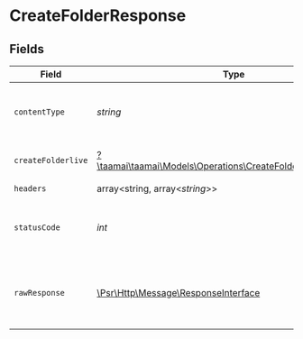 # CreateFolderResponse


## Fields

| Field                                                                                                                                                                                                                                                                                   | Type                                                                                                                                                                                                                                                                                    | Required                                                                                                                                                                                                                                                                                | Description                                                                                                                                                                                                                                                                             | Example                                                                                                                                                                                                                                                                                 |
| --------------------------------------------------------------------------------------------------------------------------------------------------------------------------------------------------------------------------------------------------------------------------------------- | --------------------------------------------------------------------------------------------------------------------------------------------------------------------------------------------------------------------------------------------------------------------------------------- | --------------------------------------------------------------------------------------------------------------------------------------------------------------------------------------------------------------------------------------------------------------------------------------- | --------------------------------------------------------------------------------------------------------------------------------------------------------------------------------------------------------------------------------------------------------------------------------------- | --------------------------------------------------------------------------------------------------------------------------------------------------------------------------------------------------------------------------------------------------------------------------------------- |
| `contentType`                                                                                                                                                                                                                                                                           | *string*                                                                                                                                                                                                                                                                                | :heavy_check_mark:                                                                                                                                                                                                                                                                      | HTTP response content type for this operation                                                                                                                                                                                                                                           |                                                                                                                                                                                                                                                                                         |
| `createFolderlive`                                                                                                                                                                                                                                                                      | [?\taamai\taamai\Models\Operations\CreateFolderCreateFolderlive](../../Models/Operations/CreateFolderCreateFolderlive.md)                                                                                                                                                               | :heavy_minus_sign:                                                                                                                                                                                                                                                                      | OK                                                                                                                                                                                                                                                                                      | {"status":"success","message":"Folder Created Successfully","data":{"name":"default new","workbook_id":"39","user_id":"40","icon":"https://taam.ai/assets/empty.jpg","description":null,"updated_at":"2023-09-22T14:27:35.000000Z","created_at":"2023-09-22T14:27:35.000000Z","id":45}} |
| `headers`                                                                                                                                                                                                                                                                               | array<string, array<*string*>>                                                                                                                                                                                                                                                          | :heavy_check_mark:                                                                                                                                                                                                                                                                      | N/A                                                                                                                                                                                                                                                                                     |                                                                                                                                                                                                                                                                                         |
| `statusCode`                                                                                                                                                                                                                                                                            | *int*                                                                                                                                                                                                                                                                                   | :heavy_check_mark:                                                                                                                                                                                                                                                                      | HTTP response status code for this operation                                                                                                                                                                                                                                            |                                                                                                                                                                                                                                                                                         |
| `rawResponse`                                                                                                                                                                                                                                                                           | [\Psr\Http\Message\ResponseInterface](https://www.php-fig.org/psr/psr-7/#33-psrhttpmessageresponseinterface)                                                                                                                                                                            | :heavy_check_mark:                                                                                                                                                                                                                                                                      | Raw HTTP response; suitable for custom response parsing                                                                                                                                                                                                                                 |                                                                                                                                                                                                                                                                                         |